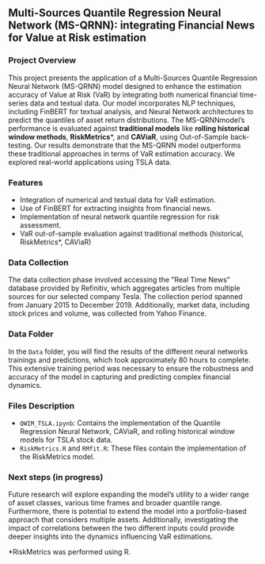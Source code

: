 ## Multi-Sources Quantile Regression Neural Network (MS-QRNN): integrating Financial News for Value at Risk estimation

### Project Overview
This project presents the application of a Multi-Sources Quantile Regression Neural Network (MS-QRNN) model designed to enhance the estimation accuracy of Value at Risk (VaR) by integrating both numerical financial time-series data and textual data. Our model incorporates NLP techniques, including FinBERT for textual analysis, and Neural Network architectures to predict the quantiles of asset return distributions. The MS-QRNNmodel’s performance is evaluated against **traditional models** like **rolling historical window methods**, **RiskMetrics***, and **CAViaR**, using Out-of-Sample back-testing. Our results demonstrate that the MS-QRNN model outperforms these traditional approaches in terms of VaR estimation accuracy. We explored real-world applications using TSLA data.

### Features
- Integration of numerical and textual data for VaR estimation.
- Use of FinBERT for extracting insights from financial news.
- Implementation of neural network quantile regression for risk assessment.
- VaR out-of-sample evaluation against traditional methods (historical, RiskMetrics*, CAViaR)

### Data Collection
The data collection phase involved accessing the ”Real Time News” database provided by Refinitiv, which aggregates articles from multiple sources for our selected company
Tesla. The collection period spanned from January 2015 to December 2019. Additionally, market data, including stock prices and volume, was collected from Yahoo Finance.

### Data Folder
In the `Data` folder, you will find the results of the different neural networks trainings and predictions, which took approximately 80 hours to complete. This extensive training period was necessary to ensure the robustness and accuracy of the model in capturing and predicting complex financial dynamics.

### Files Description
- `QWIM_TSLA.ipynb`: Contains the implementation of the Quantile Regression Neural Network, CAViaR, and rolling historical window models for TSLA stock data.
- `RiskMetrics.R` and `RMfit.R`: These files contain the implementation of the RiskMetrics model.

### Next steps (in progress) 
Future research will explore expanding the model’s utility to a wider range of asset classes, various time frames and broader quantile range. Furthermore, there is potential to extend the model into a portfolio-based approach that considers multiple assets. Additionally, investigating the impact of correlations between the two different inputs could provide deeper insights into the dynamics influencing VaR estimations.

*RiskMetrics was performed using R.
